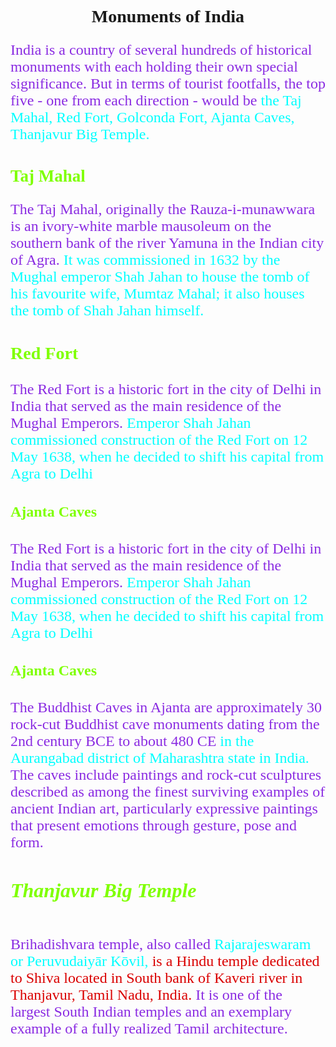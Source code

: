 <html>
  <head>
    <body>
      <font face="lucida handwriting">
        <h1 align="center">Monuments of India</h1>
        <font size=5 face="lucida handwriting" color="blueviolet">
          <p>India is a country of several hundreds of historical monuments with each holding their own special significance. But in terms of tourist footfalls, the top five - one from each direction - would be<font size=5 face="lucida handwriting" color="cyan"> the Taj Mahal, Red Fort, Golconda Fort, Ajanta Caves, Thanjavur Big Temple.</p>
            <font size=4 face="lucida handwriting" color="Chartreuse">
              <h2>Taj Mahal</h2>
              <font size=5 face="lucida handwriting" color="blueviolet">
                <p>The Taj Mahal, originally the Rauza-i-munawwara is an ivory-white marble mausoleum on the southern bank of the river Yamuna in the Indian city of Agra. <font size=5 face="lucida handwriting" color="cyan">It was commissioned in 1632 by the Mughal emperor Shah Jahan to house the tomb of his favourite wife, Mumtaz Mahal; it also houses the tomb of Shah Jahan himself.</p>
                  <font size=5 face="lucida handwriting" color="chartreuse">
                    <h3> Red Fort</h3>
                    <font size=5 face="lucida handwriting" color="blueviolet">
                      <p>The Red Fort is a historic fort in the city of Delhi in India that served as the main residence of the Mughal Emperors.<font size=5 face="lucida handwriting" color="cyan"> Emperor Shah Jahan commissioned construction of the Red Fort on 12 May 1638, when he decided to shift his capital from Agra to Delhi</p>
                        <font size=5 face="lucida handwriting" color="chartreuse">
                          <h4> Ajanta Caves </h4>
                          <font size=5 face="lucida handwriting" color="blueviolet">
                            <p>The Red Fort is a historic fort in the city of Delhi in India that served as the main residence of the Mughal Emperors.<font size=5 face="lucida handwriting" color="cyan"> Emperor Shah Jahan commissioned construction of the Red Fort on 12 May 1638, when he decided to shift his capital from Agra to Delhi</p>
                              <font size=5 face="lucida handwriting" color="chartreuse">
                                <h4> Ajanta Caves </h4>
                                <font size=5 face="lucida handwriting" color="blueviolet">
                                  <p>The Buddhist Caves in Ajanta are approximately 30 rock-cut Buddhist cave monuments dating from the 2nd century BCE to about 480 CE <font size=5 face="lucida handwriting" color="cyan">in the Aurangabad district of Maharashtra state in India.<font size=5 face="lucida handwriting" color="blueviolet"> The caves include paintings and rock-cut sculptures described as among the finest surviving examples of ancient Indian art, particularly expressive paintings that present emotions through gesture, pose and form.</p>
                                    <font size=6 face="lucida handwriting" color="chartreuse">
                                      <h5> Thanjavur Big Temple </h5>
                                      <font size=5 face="lucida handwriting" color="blueviolet">
                                        <p>Brihadishvara temple, also called <font size=5 face="lucida handwriting" color="cyan">Rajarajeswaram or Peruvudaiyār Kōvil, <font size=5 face="lucida handwriting" color="blueviolet"><font size=5 face="lucida handwriting" color="darkpink">is a Hindu temple dedicated to Shiva located in South bank of Kaveri river in Thanjavur, Tamil Nadu, India.<font size=5 face="lucida handwriting" color="blueviolet"> It is one of the largest South Indian temples and an exemplary example of a fully realized Tamil architecture.</p>
                                          </body>
                                          </head>
                                          </html>
